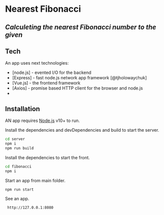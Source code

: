 # Nearest Fibonacci
## _Calculeting the nearest Fibonacci number to the given_

## Tech

An app uses next technologies:
- [node.js] - evented I/O for the backend
- [Express] - fast node.js network app framework [@tjholowaychuk]
- [Vue.js] - the frontend framework
- [Axios] - promise based HTTP client for the browser and node.js
-


## Installation

AN app requires [Node.js](https://nodejs.org/) v10+ to run.

Install the dependencies and devDependencies and build to start the server.

```sh
cd server
npm i
npm run build
```

Install the dependencies to start the front.

```sh
cd fibonacci
npm i
```

Start an app from main folder.

```sh
npm run start
```

See an app.

```sh
 http://127.0.0.1:8080
```
